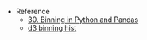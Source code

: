 - Reference
  - [30. Binning in Python and Pandas](https://python-course.eu/numerical-programming/binning-in-python-and-pandas.php)
  - [d3 binning hist](https://bl.ocks.org/d3noob/e68aa44f931ea663879cd14840190e12)
